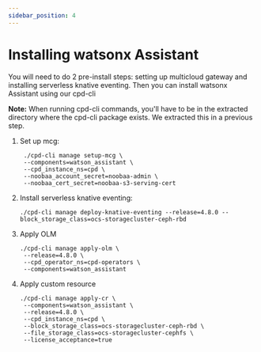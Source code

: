 ```yaml
---
sidebar_position: 4
---
```



# Installing watsonx Assistant

You will need to do 2 pre-install steps: setting up multicloud gateway and installing serverless knative eventing. Then you can install watsonx Assistant using our cpd-cli

**Note:** When running cpd-cli commands, you'll have to be in the extracted directory where the cpd-cli package exists. We extracted this in a previous step.

1. Set up mcg:

   ```shell
    ./cpd-cli manage setup-mcg \
    --components=watson_assistant \
    --cpd_instance_ns=cpd \
    --noobaa_account_secret=noobaa-admin \
    --noobaa_cert_secret=noobaa-s3-serving-cert
   ```

2. Install serverless knative eventing:

   ```shell
   ./cpd-cli manage deploy-knative-eventing --release=4.8.0 --block_storage_class=ocs-storagecluster-ceph-rbd
   ```

3. Apply OLM

   ```shell
   ./cpd-cli manage apply-olm \
    --release=4.8.0 \
    --cpd_operator_ns=cpd-operators \
    --components=watson_assistant
   ```

4. Apply custom resource

   ```shell
   ./cpd-cli manage apply-cr \
    --components=watson_assistant \
    --release=4.8.0 \
    --cpd_instance_ns=cpd \
    --block_storage_class=ocs-storagecluster-ceph-rbd \
    --file_storage_class=ocs-storagecluster-cephfs \
    --license_acceptance=true
   ```
